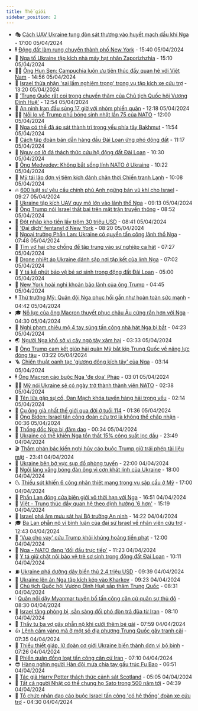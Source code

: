 ```yaml
---
title: Thế giới
sidebar_position: 2
---
```


<!-- vnexpress-the-gioi:START -->
- 🎭 [Cách UAV Ukraine tung đòn sát thương vào huyết mạch dầu khí Nga](https://vnexpress.net/cach-uav-ukraine-tung-don-sat-thuong-vao-huyet-mach-dau-khi-nga-4730455.html) - 17:00 05/04/2024
- 🕴 [Động đất làm rung chuyển thành phố New York](https://vnexpress.net/dong-dat-lam-rung-chuyen-thanh-pho-new-york-4731086.html) - 15:40 05/04/2024
- 🤭 [Nga tố Ukraine tập kích nhà máy hạt nhân Zaporizhzhia](https://vnexpress.net/nga-to-ukraine-tap-kich-nha-may-hat-nhan-zaporizhzhia-4731080.html) - 15:10 05/04/2024
- 🧑‍💻 [Ông Hun Sen: Campuchia luôn ưu tiên thúc đẩy quan hệ với Việt Nam](https://vnexpress.net/ong-hun-sen-campuchia-luon-uu-tien-thuc-day-quan-he-voi-viet-nam-4731072.html) - 14:56 05/04/2024
- 🦏 [Israel thừa nhận &#39;sai lầm nghiêm trọng&#39; trong vụ tập kích xe cứu trợ](https://vnexpress.net/israel-thua-nhan-sai-lam-nghiem-trong-trong-vu-tap-kich-xe-cuu-tro-4731064.html) - 13:20 05/04/2024
- 🦒 [&#39;Trung Quốc rất coi trọng chuyến thăm của Chủ tịch Quốc hội Vương Đình Huệ&#39;](https://vnexpress.net/trung-quoc-rat-coi-trong-chuyen-tham-cua-chu-tich-quoc-hoi-vuong-dinh-hue-4731046.html) - 12:54 05/04/2024
- 🌈 [An ninh Iran đấu súng 17 giờ với nhóm phiến quân](https://vnexpress.net/an-ninh-iran-dau-sung-17-gio-voi-nhom-phien-quan-4731008.html) - 12:18 05/04/2024
- 🧑‍🏫 [Nỗi lo về Trump phủ bóng sinh nhật lần 75 của NATO](https://vnexpress.net/noi-lo-ve-trump-phu-bong-sinh-nhat-lan-75-cua-nato-4730741.html) - 12:00 05/04/2024
- 🐲 [Nga có thể đã áp sát thành trì trọng yếu phía tây Bakhmut](https://vnexpress.net/nga-co-the-da-ap-sat-thanh-tri-trong-yeu-phia-tay-bakhmut-4731043.html) - 11:54 05/04/2024
- 🦒 [Cách tập đoàn bán dẫn hàng đầu Đài Loan ứng phó động đất](https://vnexpress.net/cach-tap-doan-ban-dan-hang-dau-dai-loan-ung-pho-dong-dat-4730795.html) - 11:17 05/04/2024
- 🐻 [Nguy cơ lở đá thách thức cứu hộ động đất Đài Loan](https://vnexpress.net/nguy-co-lo-da-thach-thuc-cuu-ho-dong-dat-dai-loan-4730932.html) - 10:30 05/04/2024
- 🚀 [Ông Medvedev: Không bắt sống lính NATO ở Ukraine](https://vnexpress.net/ong-medvedev-khong-bat-song-linh-nato-o-ukraine-4730797.html) - 10:22 05/04/2024
- 🥰 [Mỹ tái lập đơn vị tiêm kích đánh chặn thời Chiến tranh Lạnh](https://vnexpress.net/my-tai-lap-don-vi-tiem-kich-danh-chan-thoi-chien-tranh-lanh-4730858.html) - 10:08 05/04/2024
- 🔥 [600 luật sư yêu cầu chính phủ Anh ngừng bán vũ khí cho Israel](https://vnexpress.net/600-luat-su-yeu-cau-chinh-phu-anh-ngung-ban-vu-khi-cho-israel-4730951.html) - 09:27 05/04/2024
- 🥳 [Ukraine tập kích UAV quy mô lớn vào lãnh thổ Nga](https://vnexpress.net/ukraine-tap-kich-uav-quy-mo-lon-vao-lanh-tho-nga-4730958.html) - 09:13 05/04/2024
- 💼 [Ông Trump nói Israel thất bại trên mặt trận truyền thông](https://vnexpress.net/ong-trump-noi-israel-that-bai-tren-mat-tran-truyen-thong-4730911.html) - 08:52 05/04/2024
- 🤡 [Đột nhập kho tiền lấy trộm 30 triệu USD](https://vnexpress.net/dot-nhap-kho-tien-lay-trom-30-trieu-usd-4730936.html) - 08:41 05/04/2024
- 🌁 [&#39;Đại dịch&#39; fentanyl ở New York](https://vnexpress.net/dai-dich-fentanyl-o-new-york-4730791.html) - 08:20 05/04/2024
- 🤩 [Ngoại trưởng Phần Lan: Ukraine có quyền tấn công lãnh thổ Nga](https://vnexpress.net/ngoai-truong-phan-lan-ukraine-co-quyen-tan-cong-lanh-tho-nga-4730888.html) - 07:48 05/04/2024
- 🎉 [Tìm vợ hai cho chồng để tập trung vào sự nghiệp ca hát](https://vnexpress.net/tim-vo-hai-cho-chong-de-tap-trung-vao-su-nghiep-ca-hat-4730876.html) - 07:27 05/04/2024
- 🎉 [Drone nhiệt áp Ukraine đánh sập nơi tập kết của lính Nga](https://vnexpress.net/drone-nhiet-ap-ukraine-danh-sap-noi-tap-ket-cua-linh-nga-4730802.html) - 07:02 05/04/2024
- 🌁 [Y tá kể phút bảo vệ bé sơ sinh trong động đất Đài Loan](https://vnexpress.net/y-ta-ke-phut-bao-ve-be-so-sinh-trong-dong-dat-dai-loan-4730836.html) - 05:00 05/04/2024
- 🌊 [New York hoài nghi khoản bảo lãnh của ông Trump](https://vnexpress.net/new-york-hoai-nghi-khoan-bao-lanh-cua-ong-trump-4730781.html) - 04:45 05/04/2024
- 🕴 [Thứ trưởng Mỹ: Quân đội Nga phục hồi gần như hoàn toàn sức mạnh](https://vnexpress.net/thu-truong-my-quan-doi-nga-phuc-hoi-gan-nhu-hoan-toan-suc-manh-4730589.html) - 04:42 05/04/2024
- 🎓 [Nỗ lực của ông Macron thuyết phục châu Âu cứng rắn hơn với Nga](https://vnexpress.net/no-luc-cua-ong-macron-thuyet-phuc-chau-au-cung-ran-hon-voi-nga-4730038.html) - 04:30 05/04/2024
- 🦩 [Nghi phạm chiêu mộ 4 tay súng tấn công nhà hát Nga bị bắt](https://vnexpress.net/nghi-pham-chieu-mo-4-tay-sung-tan-cong-nha-hat-nga-bi-bat-4730819.html) - 04:23 05/04/2024
- 🌏 [Người Nga khổ sở vì cây ngò tây xâm hại](https://vnexpress.net/nguoi-nga-kho-so-vi-cay-ngo-tay-xam-hai-4730330.html) - 03:33 05/04/2024
- 🌋 [Ông Trump cam kết giúp hải quân Mỹ bắt kịp Trung Quốc về năng lực đóng tàu](https://vnexpress.net/ong-trump-cam-ket-giup-hai-quan-my-bat-kip-trung-quoc-ve-nang-luc-dong-tau-4730751.html) - 03:22 05/04/2024
- 🪜 [Chiến thuật oanh tạc &#39;giương đông kích tây&#39; của Nga](https://vnexpress.net/chien-thuat-oanh-tac-giuong-dong-kich-tay-cua-nga-4730752.html) - 03:14 05/04/2024
- 🕴 [Ông Macron cáo buộc Nga &#39;đe dọa&#39; Pháp](https://vnexpress.net/ong-macron-cao-buoc-nga-de-doa-phap-4730745.html) - 03:01 05/04/2024
- 🧑‍🏫 [Mỹ nói Ukraine sẽ có ngày trở thành thành viên NATO](https://vnexpress.net/my-noi-ukraine-se-co-ngay-tro-thanh-thanh-vien-nato-4730765.html) - 02:38 05/04/2024
- 🌮 [Tên lửa gặp sự cố, Đan Mạch khóa tuyến hàng hải trọng yếu](https://vnexpress.net/ten-lua-gap-su-co-dan-mach-khoa-tuyen-hang-hai-trong-yeu-4730750.html) - 02:14 05/04/2024
- 🚦 [Cụ ông già nhất thế giới qua đời ở tuổi 114](https://vnexpress.net/cu-ong-gia-nhat-the-gioi-qua-doi-o-tuoi-114-4730743.html) - 01:36 05/04/2024
- 💫 [Ông Biden: Israel tấn công đoàn cứu trợ là không thể chấp nhận](https://vnexpress.net/ong-biden-israel-tan-cong-doan-cuu-tro-la-khong-the-chap-nhan-4730726.html) - 00:36 05/04/2024
- 🤡 [Thống đốc Nga bị đâm dao](https://vnexpress.net/thong-doc-nga-bi-dam-dao-4730723.html) - 00:34 05/04/2024
- 🦣 [Ukraine có thể khiến Nga tổn thất 15% công suất lọc dầu](https://vnexpress.net/ukraine-co-the-khien-nga-ton-that-15-cong-suat-loc-dau-4730719.html) - 23:49 04/04/2024
- 🎬 [Thẩm phán bác kiến nghị hủy cáo buộc Trump giữ trái phép tài liệu mật](https://vnexpress.net/tham-phan-bac-kien-nghi-huy-cao-buoc-trump-giu-trai-phep-tai-lieu-mat-4730713.html) - 23:41 04/04/2024
- 🎉 [Ukraine bên bờ vực sụp đổ phòng tuyến](https://vnexpress.net/ukraine-ben-bo-vuc-sup-do-phong-tuyen-4730292.html) - 22:00 04/04/2024
- 🎡 [Ngôi làng vắng bóng đàn ông vì cơn khát lính của Ukraine](https://vnexpress.net/ngoi-lang-vang-bong-dan-ong-vi-con-khat-linh-cua-ukraine-4723528.html) - 18:00 04/04/2024
- 🌜 [Thiếu sót khiến 6 công nhân thiệt mạng trong vụ sập cầu ở Mỹ](https://vnexpress.net/thieu-sot-khien-6-cong-nhan-thiet-mang-trong-vu-sap-cau-o-my-4730285.html) - 17:00 04/04/2024
- 🎡 [Phần Lan đóng cửa biên giới vô thời hạn với Nga](https://vnexpress.net/phan-lan-dong-cua-bien-gioi-vo-thoi-han-voi-nga-4730698.html) - 16:51 04/04/2024
- 🤗 [Việt - Trung thúc đẩy quan hệ theo định hướng &#39;6 hơn&#39;](https://vnexpress.net/viet-trung-thuc-day-quan-he-theo-dinh-huong-6-hon-4730682.html) - 15:19 04/04/2024
- 🦩 [Israel phá âm mưu sát hại Bộ trưởng An ninh](https://vnexpress.net/israel-pha-am-muu-sat-hai-bo-truong-an-ninh-4730674.html) - 14:22 04/04/2024
- 🎓 [Ba Lan phẫn nộ vì bình luận của đại sứ Israel về nhân viên cứu trợ](https://vnexpress.net/ba-lan-phan-no-vi-binh-luan-cua-dai-su-israel-ve-nhan-vien-cuu-tro-4730664.html) - 12:43 04/04/2024
- 🌁 [&#39;Vua cho vay&#39; cứu Trump khỏi khủng hoảng tiền phạt](https://vnexpress.net/vua-cho-vay-cuu-trump-khoi-khung-hoang-tien-phat-4729616.html) - 12:00 04/04/2024
- 🤩 [Nga - NATO đang &#39;đối đầu trực tiếp&#39;](https://vnexpress.net/nga-nato-dang-doi-dau-truc-tiep-4730644.html) - 11:23 04/04/2024
- 👹 [Y tá giữ chặt nôi bảo vệ trẻ sơ sinh trong động đất Đài Loan](https://vnexpress.net/y-ta-giu-chat-noi-bao-ve-tre-so-sinh-trong-dong-dat-dai-loan-4730624.html) - 10:11 04/04/2024
- ⛽️ [Ukraine phá đường dây biển thủ 2,4 triệu USD](https://vnexpress.net/ukraine-pha-duong-day-bien-thu-2-4-trieu-usd-4730499.html) - 09:39 04/04/2024
- 🚀 [Ukraine lên án Nga tập kích kép vào Kharkov](https://vnexpress.net/ukraine-len-an-nga-tap-kich-kep-vao-kharkov-4730551.html) - 09:23 04/04/2024
- 🎡 [Chủ tịch Quốc hội Vương Đình Huệ sắp thăm Trung Quốc](https://vnexpress.net/chu-tich-quoc-hoi-vuong-dinh-hue-sap-tham-trung-quoc-4730545.html) - 08:31 04/04/2024
- 🕯 [Quân nổi dậy Myanmar tuyên bố tấn công căn cứ quân sự thủ đô](https://vnexpress.net/quan-noi-day-myanmar-tuyen-bo-tan-cong-can-cu-quan-su-thu-do-4730525.html) - 08:30 04/04/2024
- 🐻 [Israel tăng phòng bị, sẵn sàng đối phó đòn trả đũa từ Iran](https://vnexpress.net/israel-tang-phong-bi-san-sang-doi-pho-don-tra-dua-tu-iran-4730407.html) - 08:10 04/04/2024
- 🚦 [Thầy tu ba vợ gây phẫn nộ khi cưới thêm bé gái](https://vnexpress.net/thay-tu-ba-vo-gay-phan-no-khi-cuoi-them-be-gai-4730411.html) - 07:59 04/04/2024
- 👍 [Lệnh cấm vàng mã ở một số địa phương Trung Quốc gây tranh cãi](https://vnexpress.net/lenh-cam-vang-ma-o-mot-so-dia-phuong-trung-quoc-gay-tranh-cai-4729582.html) - 07:35 04/04/2024
- 🚀 [Thiếu thiết giáp, lữ đoàn cơ giới Ukraine biến thành đơn vị bộ binh](https://vnexpress.net/thieu-thiet-giap-lu-doan-co-gioi-ukraine-bien-thanh-don-vi-bo-binh-4730264.html) - 07:26 04/04/2024
- 🌮 [Phiến quân đồng loạt tấn công căn cứ Iran](https://vnexpress.net/phien-quan-dong-loat-tan-cong-can-cu-iran-4730402.html) - 07:10 04/04/2024
- 😎 [Hàng nghìn người Hàn đội mưa chia tay gấu trúc Fu Bao](https://vnexpress.net/hang-nghin-nguoi-han-doi-mua-chia-tay-gau-truc-fu-bao-4730452.html) - 06:51 04/04/2024
- 🐲 [Tác giả Harry Potter thách thức cảnh sát Scotland](https://vnexpress.net/tac-gia-harry-potter-thach-thuc-canh-sat-scotland-4730416.html) - 05:05 04/04/2024
- 💫 [Tất cả người Nhật có thể chung họ Sato trong 500 năm tới](https://vnexpress.net/tat-ca-nguoi-nhat-co-the-chung-ho-sato-trong-500-nam-toi-4730341.html) - 04:39 04/04/2024
- 👀 [Tổ chức nhân đạo cáo buộc Israel tấn công &#39;có hệ thống&#39; đoàn xe cứu trợ](https://vnexpress.net/to-chuc-nhan-dao-cao-buoc-israel-tan-cong-co-he-thong-doan-xe-cuu-tro-4730315.html) - 04:30 04/04/2024<!-- vnexpress-the-gioi:END -->